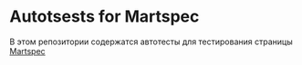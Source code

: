 # Autotsests for Martspec

В этом репозитории содержатся автотесты для тестирования страницы [Martspec](https://martspec.com/)